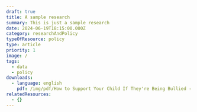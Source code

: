 ```yaml
---
draft: true
title: A sample research
summary: This is just a sample research
date: 2024-06-19T18:15:00.000Z
category: researchAndPolicy
typeOfResource: policy
type: article
priority: 1
image: /
tags:
  - data
  - policy
downloads:
  - language: english
    pdf: /img/pdf/How to Support Your Child If They're Being Bullied - Arabic.pdf
relatedResources:
  - {}
---
```


